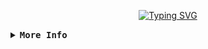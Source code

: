 <!-- Abel GitHub Profile -->
<div align="center">

[![Typing SVG](https://readme-typing-svg.herokuapp.com?font=Iosevka&pause=1000&color=C2C2C2&center=true&vCenter=true&width=435&lines=Hi+%F0%9F%91%8B%2C+I'm+Abel+Carrizo;A+Software+Engineering+Student)](https://git.io/typing-svg)

</div>

<!-- Skills -->
<details>
<summary><samp><b>More Info</b></samp></summary>

<h2>Skills</h2>

<h3 align="left">Programming and Markup Languages</h3>
<p align="left">
<a href="#"><img alt="Python" src="https://img.shields.io/badge/python%20-%2314354C.svg?&style=for-the-badge&logo=python&logoColor=white"/></a>
<a href="#"><img alt="Markdown" src="https://img.shields.io/badge/markdown-%23000000.svg?style=for-the-badge&logo=markdown&logoColor=white"/>
</a>
<a href="#"><img alt="HTML" src="https://img.shields.io/badge/html-%23E34F26.svg?style=for-the-badge&logo=html5&logoColor=white"/></a>
<a href="#"><img alt="CSS" src="https://img.shields.io/badge/css-%23323330.svg?style=for-the-badge&logo=css3&logoColor=%23F7DF1E"/></a>
<a href="#"><img alt="JavaScript" src="https://img.shields.io/badge/javascript-%23323330.svg?style=for-the-badge&logo=javascript&logoColor=%23F7DF1E"/></a>
</p>

<h3 align="left">Frameworks and Libraries</h3>
<p align="left">
<a href="#"><img alt="Flask" src="https://img.shields.io/badge/Flask-%23000.svg?style=for-the-badge&logo=flask&logoColor=white"/></a>
<a href="#"><img alt="Django" src="https://img.shields.io/badge/Django-%23092E20.svg?style=for-the-badge&logo=django&logoColor=white"/></a>
<a href="#"><img alt="PyMongo" src="https://img.shields.io/badge/PyMongo-%234ea94b.svg?style=for-the-badge&logo=mongodb&logoColor=white"/></a>
<a href="#"><img alt="Angular" src="https://img.shields.io/badge/Angular-%23DD0031.svg?style=for-the-badge&logo=angular&logoColor=white"/></a>
</p>

<h3 align="left">Databases</h3>
<p align="left">
<a href="#"><img alt="MySQL" src="https://img.shields.io/badge/MySQL-00f.svg?style=for-the-badge&logo=mysql&logoColor=white"/></a>
<a href="#"><img alt="MariaDB" src="https://img.shields.io/badge/MariaDB-%23003535.svg?style=for-the-badge&logo=mariadb&logoColor=white"/></a>
<a href="#"><img alt="SQLite" src="https://img.shields.io/badge/SQLite-07405e.svg?style=for-the-badge&logo=sqlite&logoColor=white"/></a>
<a href="#"><img alt="MongoDB" src="https://img.shields.io/badge/MongoDB-4ea94b.svg?style=for-the-badge&logo=mongodb&logoColor=white"/></a>
<a href="#"><img alt="Microsoft SQL Server" src="https://img.shields.io/badge/Microsoft%20SQL%20Server-CC2927.svg?style=for-the-badge&logo=microsoftsqlserver&logoColor=white"/></a>
</p>

<h3 align="left">Software and Tools</h3>
<p align="left">
<a href="#"><img alt="Git" src="https://img.shields.io/badge/Git-%23F05032.svg?style=for-the-badge&logo=git&logoColor=white"/></a>
<a href="#"><img alt="GitHub" src="https://img.shields.io/badge/GitHub-181717.svg?style=for-the-badge&logo=github&logoColor=white"/></a>
<a href="#"><img alt="Visual Studio Code" src="https://img.shields.io/badge/VSCode-%23007ACC.svg?style=for-the-badge&logo=visual-studio-code&logoColor=white"/></a>
<a href="#"><img alt="Vim" src="https://img.shields.io/badge/Vim-%2311AB00.svg?style=for-the-badge&logo=vim&logoColor=white"/></a>
<a href="#"><img alt="Power BI" src="https://img.shields.io/badge/Power%20BI-F2C811.svg?style=for-the-badge&logo=power-bi&logoColor=black"/></a>
</p>

<h3 align="left">Operating Systems</h3>
<p align="left">
<a href="#"><img alt="Arch Linux" src="https://img.shields.io/badge/Arch%20Linux-1793D1.svg?style=for-the-badge&logo=arch-linux&logoColor=white"/></a>
<a href="#"><img alt="Ubuntu" src="https://img.shields.io/badge/Ubuntu-E95420.svg?style=for-the-badge&logo=ubuntu&logoColor=white"/></a>

</p>

</details>
